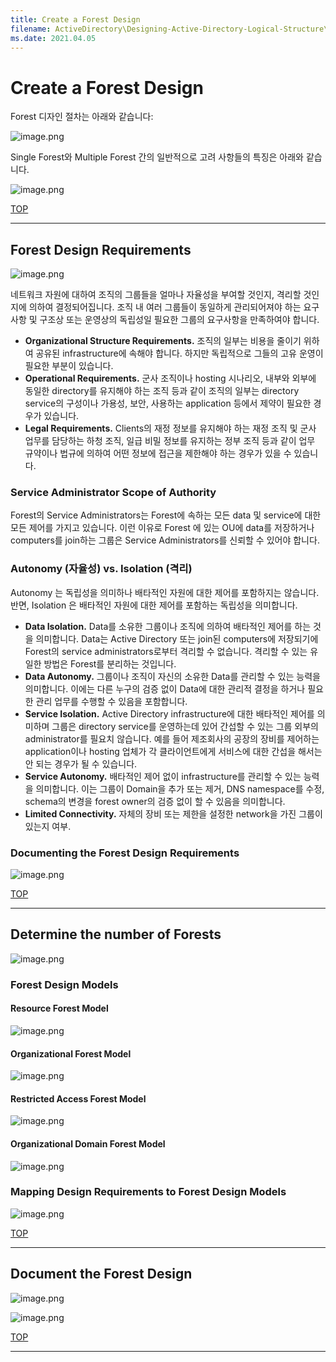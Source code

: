 ```yaml
---
title: Create a Forest Design
filename: ActiveDirectory\Designing-Active-Directory-Logical-Structure\Create-a-Forest-Design.md
ms.date: 2021.04.05
---
```


# Create a Forest Design

Forest 디자인 절차는 아래와 같습니다:

![image.png](https://github.com/kj-park/Tech/blob/main/AD/media/image-5c28d801-ec04-485d-bda5-45576fc37eae.png?raw=true)

Single Forest와 Multiple Forest 간의 일반적으로 고려 사항들의 특징은 아래와 같습니다.

![image.png](https://github.com/kj-park/Tech/blob/main/AD/media/image-7ccc33f2-de43-4c19-8201-b23fd5d9cdae.png?raw=true)

[TOP](#)

---

## Forest Design Requirements

![image.png](https://github.com/kj-park/Tech/blob/main/AD/media/image-1707f09b-db53-42ad-8abf-c4ff3c0bef59.png?raw=true)

네트워크 자원에 대하여 조직의 그룹들을 얼마나 자율성을 부여할 것인지, 격리할 것인지에 의하여 결정되어집니다. 조직 내 여러 그룹들이 동일하게 관리되어져야 하는 요구사항 및 구조상 또는 운영상의 독립성일 필요한 그룹의 요구사항을 만족하여야 합니다.

- **Organizational Structure Requirements.**  조직의 일부는 비용을 줄이기 위하여 공유된 infrastructure에 속해야 합니다. 하지만 독립적으로 그들의 고유 운영이 필요한 부분이 있습니다.
- **Operational Requirements.**  군사 조직이나 hosting 시나리오, 내부와 외부에 동일한 directory를 유지해야 하는 조직 등과 같이 조직의 일부는 directory service의 구성이나 가용성, 보안, 사용하는 application 등에서 제약이 필요한 경우가 있습니다.
- **Legal Requirements.**  Clients의 재정 정보를 유지해야 하는 재정 조직 및 군사 업무를 담당하는 하청 조직, 일급 비밀 정보를 유지하는 정부 조직 등과 같이 업무 규약이나 법규에 의하여 어떤 정보에 접근을 제한해야 하는 경우가 있을 수 있습니다.

### Service Administrator Scope of Authority

Forest의 Service Administrators는 Forest에 속하는 모든 data 및 service에 대한 모든 제어를 가지고 있습니다. 이런 이유로 Forest 에 있는 OU에 data를 저장하거나 computers를 join하는 그룹은 Service Administrators를 신뢰할 수 있어야 합니다.

### Autonomy (자율성) vs. Isolation (격리)

Autonomy 는 독립성을 의미하나 배타적인 자원에 대한 제어를 포함하지는 않습니다. 반면, Isolation 은 배타적인 자원에 대한 제어를 포함하는 독립성을 의미합니다.

- **Data Isolation.**  Data를 소유한 그룹이나 조직에 의하여 배타적인 제어를 하는 것을 의미합니다. Data는 Active Directory 또는 join된 computers에 저장되기에 Forest의 service administrators로부터 격리할 수 없습니다. 격리할 수 있는 유일한 방법은 Forest를 분리하는 것입니다.
- **Data Autonomy.**  그룹이나 조직이 자신의 소유한 Data를 관리할 수 있는 능력을 의미합니다. 이에는 다른 누구의 검증 없이 Data에 대한 관리적 결정을 하거나 필요한 관리 업무를 수행할 수 있음을 포함합니다.
- **Service Isolation.**  Active Directory infrastructure에 대한 배타적인 제어를 의미하며 그룹은 directory service를 운영하는데 있어 간섭할 수 있는 그룹 외부의 administrator를 필요치 않습니다. 예를 들어 제조회사의 공장의 장비를 제어하는 application이나 hosting 업체가 각 클라이언트에게 서비스에 대한 간섭을 해서는 안 되는 경우가 될 수 있습니다.
- **Service Autonomy.**  배타적인 제어 없이 infrastructure를 관리할 수 있는 능력을 의미합니다. 이는 그룹이 Domain을 추가 또는 제거, DNS namespace를 수정, schema의 변경을 forest owner의 검증 없이 할 수 있음을 의미합니다.
- **Limited Connectivity.**  자체의 장비 또는 제한을 설정한 network을 가진 그룹이 있는지 여부.

### Documenting the Forest Design Requirements

![image.png](https://github.com/kj-park/Tech/blob/main/AD/media/image-4d51e671-c5e1-44ef-927e-757526c6959d.png?raw=true)

[TOP](#)

---

## Determine the number of Forests

![image.png](https://github.com/kj-park/Tech/blob/main/AD/media/image-c8224f3d-742d-43c4-86fb-a84c2808a7c9.png?raw=true)

### Forest Design Models

#### Resource Forest Model

![image.png](https://github.com/kj-park/Tech/blob/main/AD/media/image-f1a80a8d-0f71-4f19-915b-ffaa65bd6343.png?raw=true)

#### Organizational Forest Model

![image.png](https://github.com/kj-park/Tech/blob/main/AD/media/image-f00a7a1b-760c-49e0-9581-d752d6c78aff.png?raw=true)

#### Restricted Access Forest Model

![image.png](https://github.com/kj-park/Tech/blob/main/AD/media/image-2cdd6f83-52de-47fb-beb8-7626d3e51a82.png?raw=true)

#### Organizational Domain Forest Model

![image.png](https://github.com/kj-park/Tech/blob/main/AD/media/image-b121a411-9c08-4883-bc45-7a3a0043ace4.png?raw=true)

### Mapping Design Requirements to Forest Design Models

![image.png](https://github.com/kj-park/Tech/blob/main/AD/media/image-6f7c39cd-d895-40ea-985d-9d51d5b3930e.png?raw=true)

[TOP](#)

---

## Document the Forest Design

![image.png](https://github.com/kj-park/Tech/blob/main/AD/media/image-74b289f6-20e3-4a0b-87d3-e93c6194170e.png?raw=true)

![image.png](https://github.com/kj-park/Tech/blob/main/AD/media/image-0616cf56-b956-49f4-a637-97d4de3e4779.png?raw=true)

[TOP](#)

---
